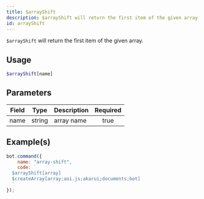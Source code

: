 ```yaml
---
title: $arrayShift
description: $arrayShift will return the first item of the given array.
id: arrayShift
---
```


`$arrayShift` will return the first item of the given array.

## Usage

```php
$arrayShift[name]
```

## Parameters

| Field | Type   | Description | Required |
|-------|--------|-------------|:--------:|
| name  | string | array name  |   true   |

## Example(s)

```javascript
bot.command({
    name: "array-shift",
    code: `
  $arrayShift[array]
  $createArray[array;aoi.js;akarui;documents;bot]
  `
});
```